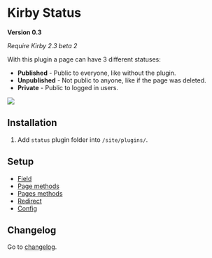 # Kirby Status

**Version 0.3**

*Require Kirby 2.3 beta 2*

With this plugin a page can have 3 different statuses:

- **Published** - Public to everyone, like without the plugin.
- **Unpublished** - Not public to anyone, like if the page was deleted.
- **Private** - Public to logged in users.

![](https://github.com/bkry-code/kirby-status/blob/master/docs/status0.2.gif)

## Installation

1. Add `status` plugin folder into `/site/plugins/`.

## Setup

- [Field](https://github.com/bkry-code/kirby-status/blob/master/docs/FIELD.md)
- [Page methods](https://github.com/bkry-code/kirby-status/blob/master/docs/PAGE-METHODS.md)
- [Pages methods](https://github.com/bkry-code/kirby-status/blob/master/docs/PAGES-METHODS.md)
- [Redirect](https://github.com/bkry-code/kirby-status/blob/master/docs/REDIRECT.md)
- [Config](https://github.com/bkry-code/kirby-status/blob/master/docs/CONFIG.md)

## Changelog

Go to [changelog](https://github.com/bkry-code/kirby-status/blob/master/docs/CHANGELOG.md).

